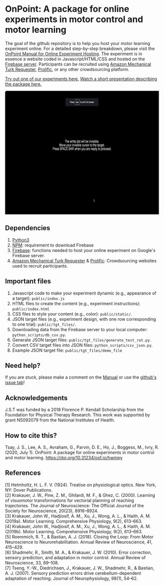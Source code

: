 # OnPoint: A package for online experiments in motor control and motor learning

The goal of the github repository is to help you host your motor learning experiment online. For a detailed step-by-step breakdown, please visit the [OnPoint Manual for Online Experiment Hosting](https://docs.google.com/document/d/1E5XzQU2dJw7m880P7VhmESPpUNQlEdMcf9fweHLtG0o/edit?usp=sharing). The experiment is in essence a website coded in Javascript/HTML/CSS and hosted on the [Firebase server](https://firebase.google.com/). Participants can be recruited using [Amazon Mechanical Turk Requester](https://requester.mturk.com/), [Prolific](https://www.prolific.co/), or any other crowdsourcing platform. 

[Try out one of our experiments here.](https://multiclamp-c2.web.app/) 
[Watch a short presentation describing the package here.](https://www.loom.com/share/230ea6f6e9d841d193341f12aa9dddbd/) 

<img src="public/images/sampleOut.gif" width="720" height="404" />

## Dependencies

1. [Python3](https://www.python.org/downloads/) 
2. [NPM](https://www.npmjs.com/get-npm): requirement to download Firebase 
3. [Firebase](https://firebase.google.com/docs/cli): functions needed to host your online experiment on Google's Firebase server. 
4. [Amazon Mechanical Turk Requester](https://requester.mturk.com/) & [Prolific](https://www.prolific.co/): Crowdsourcing websites used to recruit participants. 

## Important files

1. Javascript code to make your experiment dynamic (e.g., appearance of a target): `public/index.js` 
2. HTML files to create the content (e.g., experiment instructions): `public/index.html` 
3. CSS files to style your content (e.g., color): `public/static/`.
4. JSON target files (e.g., experiment design, with one row corresponding to one trial): `public/tgt_files/`. 
5. Downloading data from the Firebase server to your local computer: `python_scripts/db_csv.py`. 
6. Generate JSON target files: `public/tgt_files/generate_test_rot.py`.
7. Convert CSV target files into JSON files: `python_scripts/csv_json.py`.
8. Example JSON target file: `public/tgt_files/demo_file`

## Need help?

If you are stuck, please make a comment on the [Manual](https://docs.google.com/document/d/1E5XzQU2dJw7m880P7VhmESPpUNQlEdMcf9fweHLtG0o/edit?usp=sharing) or use the [github's issue tab](https://github.com/alan-s-lee/Reaching_Exp_Online/issues)!

## Acknowledgements

J.S.T was funded by a 2018 Florence P. Kendall Scholarship from the Foundation for Physical Therapy Research. This work was supported by grant NS092079 from the National Institutes of Health. 

## How to cite this?

Tsay, J. S., Lee, A. S., Avraham, G., Parvin, D. E., Ho, J., Boggess, M., Ivry, R. (2020, July 1). OnPoint: A package for online experiments in motor control and motor learning. https://doi.org/10.31234/osf.io/hwmpy

## References

[1] Helmholtz, H. L. F. V. (1924). Treatise on physiological optics. New York, NY: Dover Publications.  
[2] Krakauer, J. W., Pine, Z. M., Ghilardi, M. F., & Ghez, C. (2000). Learning of visuomotor transformations for vectorial planning of reaching trajectories. The Journal of Neuroscience: The Official Journal of the Society for Neuroscience, 20(23), 8916–8924.  
[3] Krakauer, John W., Hadjiosif, A. M., Xu, J., Wong, A. L., & Haith, A. M. (2019a). Motor Learning. Comprehensive Physiology, 9(2), 613–663.  
[4] Krakauer, John W., Hadjiosif, A. M., Xu, J., Wong, A. L., & Haith, A. M. (2019b). Motor Learning. Comprehensive Physiology, 9(2), 613–663.  
[5] Roemmich, R. T., & Bastian, A. J. (2018). Closing the Loop: From Motor Neuroscience to Neurorehabilitation. Annual Review of Neuroscience, 41, 415–429.  
[6] Shadmehr, R., Smith, M. A., & Krakauer, J. W. (2010). Error correction, sensory prediction, and adaptation in motor control. Annual Review of Neuroscience, 33, 89–108.  
[7] Tseng, Y.-W., Diedrichsen, J., Krakauer, J. W., Shadmehr, R., & Bastian, A. J. (2007). Sensory prediction errors drive cerebellum-dependent adaptation of reaching. Journal of Neurophysiology, 98(1), 54–62.

